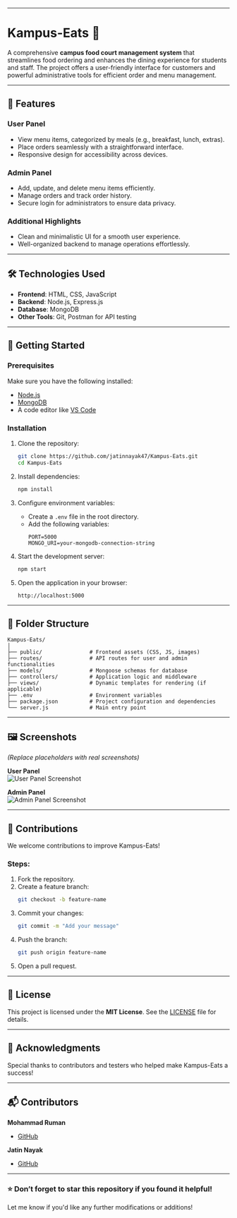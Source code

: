 
---

# Kampus-Eats 🍴  
A comprehensive **campus food court management system** that streamlines food ordering and enhances the dining experience for students and staff. The project offers a user-friendly interface for customers and powerful administrative tools for efficient order and menu management.

---

## 📌 Features
### User Panel
- View menu items, categorized by meals (e.g., breakfast, lunch, extras).
- Place orders seamlessly with a straightforward interface.
- Responsive design for accessibility across devices.

### Admin Panel
- Add, update, and delete menu items efficiently.
- Manage orders and track order history.
- Secure login for administrators to ensure data privacy.

### Additional Highlights
- Clean and minimalistic UI for a smooth user experience.
- Well-organized backend to manage operations effortlessly.

---

## 🛠️ Technologies Used
- **Frontend**: HTML, CSS, JavaScript
- **Backend**: Node.js, Express.js
- **Database**: MongoDB
- **Other Tools**: Git, Postman for API testing

---

## 🚀 Getting Started

### Prerequisites
Make sure you have the following installed:
- [Node.js](https://nodejs.org/)
- [MongoDB](https://www.mongodb.com/try/download/community)
- A code editor like [VS Code](https://code.visualstudio.com/)

### Installation
1. Clone the repository:
   ```bash
   git clone https://github.com/jatinnayak47/Kampus-Eats.git
   cd Kampus-Eats
   ```
2. Install dependencies:
   ```bash
   npm install
   ```
3. Configure environment variables:
   - Create a `.env` file in the root directory.
   - Add the following variables:
     ```
     PORT=5000
     MONGO_URI=your-mongodb-connection-string
     ```

4. Start the development server:
   ```bash
   npm start
   ```

5. Open the application in your browser:
   ```
   http://localhost:5000
   ```

---

## 📂 Folder Structure
```
Kampus-Eats/
│
├── public/               # Frontend assets (CSS, JS, images)
├── routes/               # API routes for user and admin functionalities
├── models/               # Mongoose schemas for database
├── controllers/          # Application logic and middleware
├── views/                # Dynamic templates for rendering (if applicable)
├── .env                  # Environment variables
├── package.json          # Project configuration and dependencies
└── server.js             # Main entry point
```

---

## 🖼️ Screenshots
*(Replace placeholders with real screenshots)*

**User Panel**  
![User Panel Screenshot](https://via.placeholder.com/800x400)  

**Admin Panel**  
![Admin Panel Screenshot](https://via.placeholder.com/800x400)  

---

## 🤝 Contributions
We welcome contributions to improve Kampus-Eats!  
### Steps:
1. Fork the repository.
2. Create a feature branch:  
   ```bash
   git checkout -b feature-name
   ```
3. Commit your changes:  
   ```bash
   git commit -m "Add your message"
   ```
4. Push the branch:  
   ```bash
   git push origin feature-name
   ```
5. Open a pull request.

---

## 📜 License
This project is licensed under the **MIT License**. See the [LICENSE](LICENSE) file for details.

---

## 🌟 Acknowledgments
Special thanks to contributors and testers who helped make Kampus-Eats a success!

---

## 📬 Contributors  
**Mohammad Ruman**  
- [GitHub](https://github.com/mohammadruman)
  
**Jatin Nayak**  
- [GitHub](https://github.com/jatinnayak47)  

---

### ⭐ Don’t forget to star this repository if you found it helpful!  

Let me know if you'd like any further modifications or additions!
